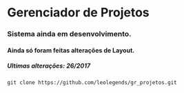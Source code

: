 # Gerenciador de Projetos

### Sistema ainda em desenvolvimento.
#### Ainda só foram feitas alterações de Layout.
##### Ultimas alterações: 26/2017

```
git clone https://github.com/leolegends/gr_projetos.git
```

